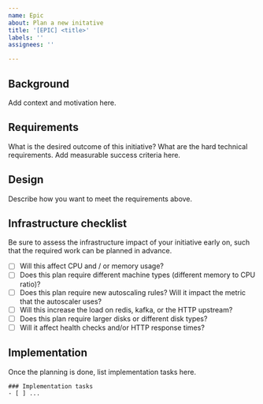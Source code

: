 ```yaml
---
name: Epic
about: Plan a new initative
title: '[EPIC] <title>'
labels: ''
assignees: ''

---
```


## Background

Add context and motivation here.

## Requirements

What is the desired outcome of this initiative? What are the hard technical requirements.
Add measurable success criteria here.

## Design

Describe how you want to meet the requirements above.

## Infrastructure checklist

Be sure to assess the infrastructure impact of your initiative early on, such that
the required work can be planned in advance.

- [ ] Will this affect CPU and / or memory usage?
- [ ] Does this plan require different machine types (different memory to CPU ratio)?
- [ ] Does this plan require new autoscaling rules? Will it impact the metric that the autoscaler uses?
- [ ] Will this increase the load on redis, kafka, or the HTTP upstream?
- [ ] Does this plan require larger disks or different disk types?
- [ ] Will it affect health checks and/or HTTP response times?

## Implementation

Once the planning is done, list implementation tasks here.

```[tasklist]
### Implementation tasks
- [ ] ...
```
